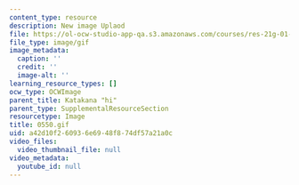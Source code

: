 ```yaml
---
content_type: resource
description: New image Uplaod
file: https://ol-ocw-studio-app-qa.s3.amazonaws.com/courses/res-21g-01-kana-spring-2010/a42d10f260936e6948f874df57a21a0c_0550.gif
file_type: image/gif
image_metadata:
  caption: ''
  credit: ''
  image-alt: ''
learning_resource_types: []
ocw_type: OCWImage
parent_title: Katakana "hi"
parent_type: SupplementalResourceSection
resourcetype: Image
title: 0550.gif
uid: a42d10f2-6093-6e69-48f8-74df57a21a0c
video_files:
  video_thumbnail_file: null
video_metadata:
  youtube_id: null
---
```

